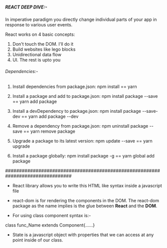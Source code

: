 ##### REACT DEEP DIVE:-

In imperative paradigm you directly change individual parts of your app in response to various user events.

React works on 4 basic concepts:
1. Don't touch the DOM. I'll do it
2. Build websites like lego blocks
3. Unidirectional data flow
4. UI. The rest is upto you

###### Dependencies:-

1. Install dependencies from package.json: npm install == yarn

2. Install a package and add to package.json: npm install package --save == yarn add package

3. Install a devDependency to package.json: npm install package --save-dev == yarn add package --dev

4. Remove a dependency from package.json: npm uninstall package --save == yarn remove package

5. Upgrade a package to its latest version: npm update --save == yarn upgrade

6. Install a package globally: npm install package -g == yarn global add package

################################################################################

* React library allows you to write this HTML like syntax inside a javascript file 
* react-dom is for rendering the components in the DOM. The react-dom package as the name implies is the glue between **React** and the **DOM**.

* For using class component syntax is:-

class func_Name extends Component{......}

* State is a javascript object with properties that we can access at any point inside of our class.


